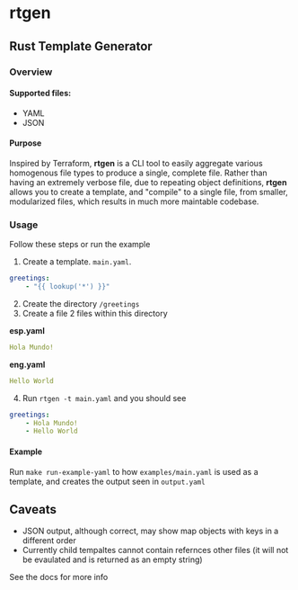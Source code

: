 # rtgen
## Rust Template Generator

### Overview
#### Supported files:
- YAML
- JSON

#### Purpose
Inspired by Terraform, **rtgen** is a CLI tool to easily aggregate various homogenous file types to produce a single, complete file. Rather than having an extremely verbose file, due to repeating object definitions, **rtgen** allows you to create a template, and "compile" to a single file, from smaller, modularized files, which results in much more maintable codebase.

### Usage
 Follow these steps or run the example

1. Create a template. `main.yaml`.
```yaml
greetings:
    - "{{ lookup('*') }}"
```
2. Create the directory `/greetings`
3. Create a file 2 files within this directory 

**esp.yaml**
```yaml
Hola Mundo!
```

**eng.yaml**
```yaml
Hello World
```
4. Run `rtgen -t main.yaml` and you should see
```yaml
greetings:
    - Hola Mundo!
    - Hello World
```
#### Example
Run `make run-example-yaml` to how `examples/main.yaml` is used as a template, and creates the output seen in `output.yaml`

## Caveats
- JSON output, although correct, may show map objects with keys in a different order
- Currently child tempaltes cannot contain refernces other files (it will not be evaulated and is returned as an empty string)

See the docs for more info